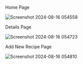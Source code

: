 Home Page

![Screenshot 2024-08-16 054558](https://github.com/user-attachments/assets/4b4bef1d-8206-47f7-920f-e3addf91b42d)

Details Page

![Screenshot 2024-08-16 054723](https://github.com/user-attachments/assets/05a47738-74fb-4bfc-806b-cdbdef95cddf)


Add New Recipe Page

![Screenshot 2024-08-16 054810](https://github.com/user-attachments/assets/22c8d45a-9be0-4a02-bfa8-7a0856e53642)

